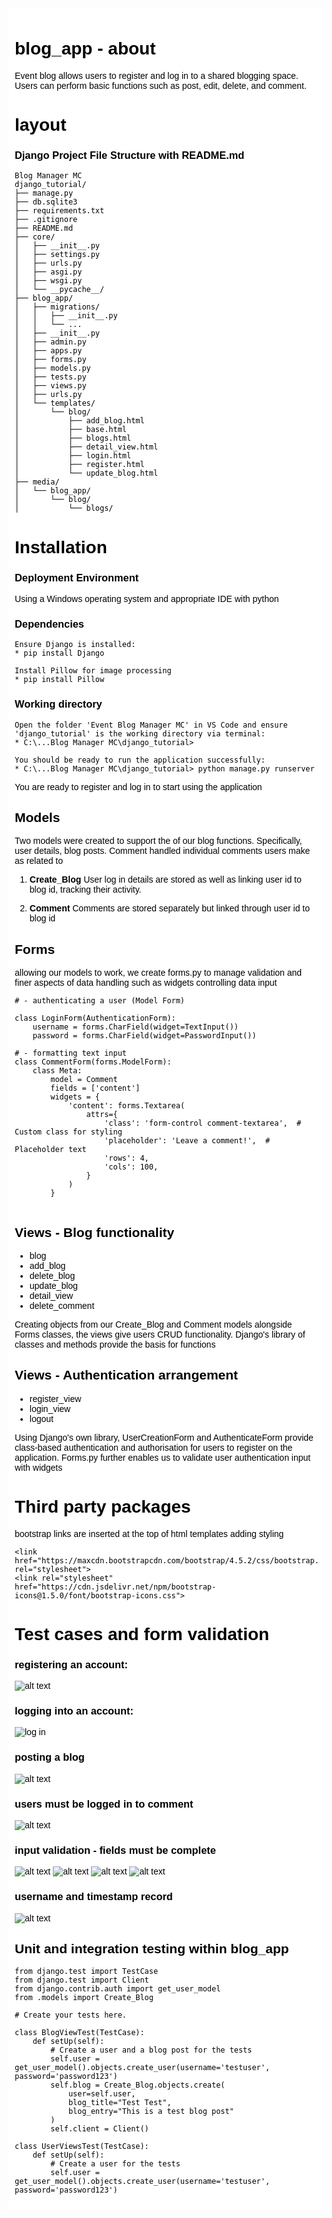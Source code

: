 <div style="background-color: white; color: black; font-family: Arial, sans-serif; padding: 10px;">

# blog_app - about

Event blog allows users to register and log in to a shared blogging space. Users can perform basic functions such as post, edit, delete, and comment.

# layout

### Django Project File Structure with README.md

```
Blog Manager MC
django_tutorial/
├── manage.py
├── db.sqlite3
├── requirements.txt
├── .gitignore
├── README.md
├── core/
│   ├── __init__.py
│   ├── settings.py
│   ├── urls.py
│   ├── asgi.py
│   ├── wsgi.py
│   └── __pycache__/
├── blog_app/
│   ├── migrations/
│   │   ├── __init__.py
│   │   └── ...
│   ├── __init__.py
│   ├── admin.py
│   ├── apps.py
│   ├── forms.py
│   ├── models.py
│   ├── tests.py
│   ├── views.py
│   ├── urls.py
│   └── templates/
│       └── blog/
│           ├── add_blog.html
│           ├── base.html
│           ├── blogs.html
│           ├── detail_view.html
│           ├── login.html
│           ├── register.html
│           └── update_blog.html
├── media/
│   └── blog_app/
│       └── blog/
│           └── blogs/
```
          

# Installation

### Deployment Environment

Using a Windows operating system and appropriate IDE with python

### Dependencies

```
Ensure Django is installed: 
* pip install Django

Install Pillow for image processing
* pip install Pillow
```

### Working directory
```
Open the folder 'Event Blog Manager MC' in VS Code and ensure 'django_tutorial' is the working directory via terminal:
* C:\...Blog Manager MC\django_tutorial>

You should be ready to run the application successfully:
* C:\...Blog Manager MC\django_tutorial> python manage.py runserver
```
You are ready to register and log in to start using the application

## Models
Two models were created to support the  of our blog functions. Specifically, user details, blog posts. Comment handled individual comments users make as related to 

1. **Create_Blog**
User log in details are stored as well as linking user id to blog id, tracking their activity. 

2. **Comment**
Comments are stored separately but linked through user id to blog id

## Forms

allowing our models to work, we create forms.py to manage validation and finer aspects of data handling such as widgets controlling data input

```
# - authenticating a user (Model Form)

class LoginForm(AuthenticationForm):
    username = forms.CharField(widget=TextInput())
    password = forms.CharField(widget=PasswordInput())

# - formatting text input
class CommentForm(forms.ModelForm):
    class Meta:
        model = Comment
        fields = ['content']
        widgets = {
            'content': forms.Textarea(
                attrs={
                    'class': 'form-control comment-textarea',  # Custom class for styling
                    'placeholder': 'Leave a comment!',  # Placeholder text
                    'rows': 4,  
                    'cols': 100, 
                }
            )
        }
 

```

## Views - Blog functionality

* blog
* add_blog
* delete_blog
* update_blog
* detail_view
* delete_comment

Creating objects from our Create_Blog and Comment models alongside Forms classes, the views give users CRUD functionality. Django's library of classes and methods provide the basis for functions

## Views - Authentication arrangement

* register_view
* login_view
* logout

Using Django's own library, UserCreationForm and AuthenticateForm provide class-based authentication and authorisation for users to register on the application. Forms.py further enables us to validate user authentication input with widgets

# Third party packages

bootstrap links are inserted at the top of html templates adding styling

```
<link href="https://maxcdn.bootstrapcdn.com/bootstrap/4.5.2/css/bootstrap.min.css" rel="stylesheet">
<link rel="stylesheet" href="https://cdn.jsdelivr.net/npm/bootstrap-icons@1.5.0/font/bootstrap-icons.css">
```



# Test cases and form validation

### registering an account:
![alt text](<media/test_img/Screenshot 2024-12-02 202206.png>)

### logging into an account:
![log in](<media/test_img/Screenshot 2024-12-02 202013.png>)

### posting a blog
![alt text](<media/test_img/Screenshot 2024-12-02 202145.png>)

### users must be logged in to comment
![alt text](<media/test_img/Screenshot 2024-12-02 202357.png>)

### input validation - fields must be complete
![alt text](<media/test_img/Screenshot 2024-12-02 205611.png>)
![alt text](<media/test_img/Screenshot 2024-12-02 205631.png>)
![alt text](<media/test_img/Screenshot 2024-12-02 205419.png>)
![alt text](<media/test_img/Screenshot 2024-12-02 205433.png>)

### username and timestamp record
![alt text](<media/test_img/Screenshot 2024-12-02 202458.png>)


## Unit and integration testing within blog_app

```
from django.test import TestCase
from django.test import Client
from django.contrib.auth import get_user_model
from .models import Create_Blog

# Create your tests here.

class BlogViewTest(TestCase):
    def setUp(self):
        # Create a user and a blog post for the tests
        self.user = get_user_model().objects.create_user(username='testuser', password='password123')
        self.blog = Create_Blog.objects.create(
            user=self.user,
            blog_title="Test Test",
            blog_entry="This is a test blog post"
        )
        self.client = Client()

class UserViewsTest(TestCase):
    def setUp(self):
        # Create a user for the tests
        self.user = get_user_model().objects.create_user(username='testuser', password='password123')

```